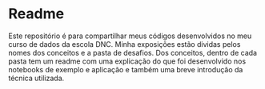 # Readme
Este repositório é para compartilhar meus códigos desenvolvidos no meu curso de dados da escola DNC. Minha exposições estão dividas pelos nomes dos conceitos e a pasta de desafios. Dos conceitos, dentro de cada pasta tem um readme com uma explicação do que foi desenvolvido nos notebooks de exemplo e aplicação e também uma breve introdução da técnica utilizada.